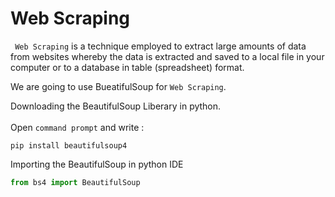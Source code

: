 # Web Scraping

` Web Scraping` is a technique employed to extract large amounts of data from websites whereby the data is extracted and saved to a local file in your computer or to a database in table (spreadsheet) format.


We are going to use BueatifulSoup for `Web Scraping`.

Downloading the BeautifulSoup Liberary in python.<br><br>
Open `command prompt` and write : 
```
pip install beautifulsoup4
```
Importing the BeautifulSoup in python IDE
```python
from bs4 import BeautifulSoup
```

